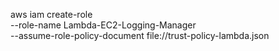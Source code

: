 aws iam create-role \
  --role-name Lambda-EC2-Logging-Manager \
  --assume-role-policy-document file://trust-policy-lambda.json

